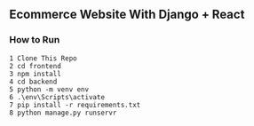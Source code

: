 ## Ecommerce Website With Django + React

### How to Run 


```shell
1 Clone This Repo
2 cd frontend
3 npm install 
4 cd backend
5 python -m venv env
6 .\env\Scripts\activate
7 pip install -r requirements.txt 
8 python manage.py runservr

```